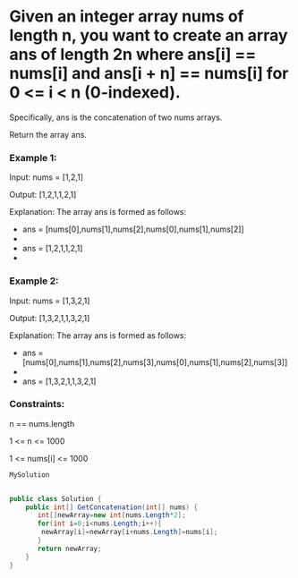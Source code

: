# Given an integer array nums of length n, you want to create an array ans of length 2n where ans[i] == nums[i] and ans[i + n] == nums[i] for 0 <= i < n (0-indexed).

Specifically, ans is the concatenation of two nums arrays.

Return the array ans.

 

### Example 1:

Input: nums = [1,2,1]

Output: [1,2,1,1,2,1]

Explanation: The array ans is formed as follows:

- ans = [nums[0],nums[1],nums[2],nums[0],nums[1],nums[2]]
- 
- ans = [1,2,1,1,2,1]
- 
### Example 2:

Input: nums = [1,3,2,1]

Output: [1,3,2,1,1,3,2,1]

Explanation: The array ans is formed as follows:

- ans = [nums[0],nums[1],nums[2],nums[3],nums[0],nums[1],nums[2],nums[3]]
- 
- ans = [1,3,2,1,1,3,2,1]
 

### Constraints:

n == nums.length

1 <= n <= 1000

1 <= nums[i] <= 1000

``` csharp
MySolution


public class Solution {
    public int[] GetConcatenation(int[] nums) {
       int[]newArray=new int[nums.Length*2];
       for(int i=0;i<nums.Length;i++){
        newArray[i]=newArray[i+nums.Length]=nums[i];
       }
       return newArray;
    }
}
